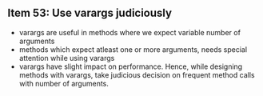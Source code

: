 ## Item 53: Use varargs judiciously

- varargs are useful in methods where we expect variable number of arguments
- methods which expect atleast one or more arguments, needs special attention while using varargs
- varargs have slight impact on performance. Hence, while designing methods with varargs, take judicious decision on
frequent method calls with number of arguments.

